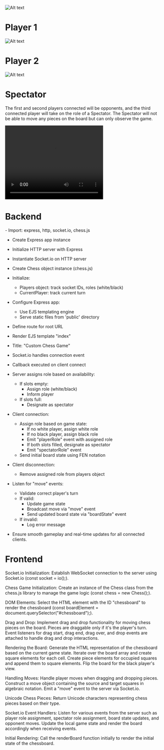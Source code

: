 ![Alt text](/public/img/chees%20oppnet%201.png "a title")

<h1>Player 1</h1>

![Alt text](/public/img/chees%20oppnet%202.png "a title")

<h1>Player 2</h1>

![Alt text](/public/img/chees%20oppnet%202.png "a title")

<h1>Spectator</h1>
<p>The first and second players connected will be opponents, and the third connected player will take on the role of a Spectator. The Spectator will not be able to move any pieces on the board but can only observe the game.</p>

<video width="320" height="240" controls>
        <source src="/public/img/chess.mp4" type="video/mp4">
        Your browser does not support the video tag.
</video>

<h1>Backend</h1>
- Import: express, http, socket.io, chess.js

- Create Express app instance
- Initialize HTTP server with Express
- Instantiate Socket.io on HTTP server

- Create Chess object instance (chess.js)

- Initialize:

  - Players object: track socket IDs, roles (white/black)
  - CurrentPlayer: track current turn

- Configure Express app:

  - Use EJS templating engine
  - Serve static files from 'public' directory

- Define route for root URL
- Render EJS template "index"
- Title: "Custom Chess Game"

- Socket.io handles connection event
- Callback executed on client connect
- Server assigns role based on availability:

  - If slots empty:
    - Assign role (white/black)
    - Inform player
  - If slots full:
    - Designate as spectator

- Client connection:

  - Assign role based on game state:
    - If no white player, assign white role
    - If no black player, assign black role
    - Emit "playerRole" event with assigned role
    - If both slots filled, designate as spectator
    - Emit "spectatorRole" event
  - Send initial board state using FEN notation

- Client disconnection:

  - Remove assigned role from players object

- Listen for "move" events:

  - Validate correct player's turn
  - If valid:
    - Update game state
    - Broadcast move via "move" event
    - Send updated board state via "boardState" event
  - If invalid:
    - Log error message

- Ensure smooth gameplay and real-time updates for all connected clients.

 <h1>Frontend</h1>

Socket.io Initialization:
Establish WebSocket connection to the server using Socket.io (const socket = io();).

Chess Game Initialization:
Create an instance of the Chess class from the chess.js library to manage the game logic (const chess = new Chess();).

DOM Elements:
Select the HTML element with the ID "chessboard" to render the chessboard (const boardElement = document.querySelector("#chessboard");).

Drag and Drop:
Implement drag and drop functionality for moving chess pieces on the board.
Pieces are draggable only if it's the player's turn.
Event listeners for drag start, drag end, drag over, and drop events are attached to handle drag and drop interactions.

Rendering the Board:
Generate the HTML representation of the chessboard based on the current game state.
Iterate over the board array and create square elements for each cell.
Create piece elements for occupied squares and append them to square elements.
Flip the board for the black player's view.

Handling Moves:
Handle player moves when dragging and dropping pieces.
Construct a move object containing the source and target squares in algebraic notation.
Emit a "move" event to the server via Socket.io.

Unicode Chess Pieces:
Return Unicode characters representing chess pieces based on their type.

Socket.io Event Handlers:
Listen for various events from the server such as player role assignment, spectator role assignment, board state updates, and opponent moves.
Update the local game state and render the board accordingly when receiving events.

Initial Rendering:
Call the renderBoard function initially to render the initial state of the chessboard.

